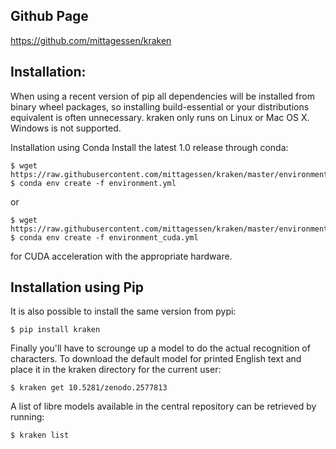 ## Github Page

https://github.com/mittagessen/kraken

## Installation:



When using a recent version of pip all dependencies will be installed from binary wheel packages, so installing build-essential or your distributions equivalent is often unnecessary. kraken only runs on Linux or Mac OS X. Windows is not supported.

Installation using Conda
Install the latest 1.0 release through conda:

```
$ wget https://raw.githubusercontent.com/mittagessen/kraken/master/environment.yml
$ conda env create -f environment.yml
```
or
```
$ wget https://raw.githubusercontent.com/mittagessen/kraken/master/environment_cuda.yml
$ conda env create -f environment_cuda.yml
```
for CUDA acceleration with the appropriate hardware.

## Installation using Pip

It is also possible to install the same version from pypi:

```
$ pip install kraken
```

Finally you'll have to scrounge up a model to do the actual recognition of characters. To download the default model for printed English text and place it in the kraken directory for the current user:

```
$ kraken get 10.5281/zenodo.2577813
```

A list of libre models available in the central repository can be retrieved by running:

```
$ kraken list
```